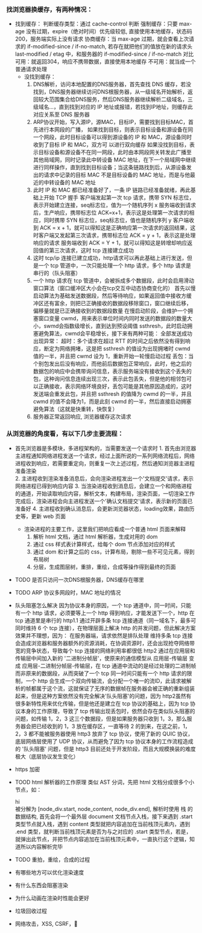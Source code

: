 ### 找浏览器换缓存，有两种情况：
  - 找到缓存：
    	判断缓存类型：通过 cache-control 判断
				强制缓存：只要 max-age 没有过期，expire（绝对时间）优先级较低, 直接使用本地缓存，状态码200，服务端实际上没有请求
				协商缓存：当 max-age 过期，就会查看上次请求的 if-modified-since / if-no-match, 若存在就把他们的值放在新的请求头 
						last-modified / etag 中，和服务器的 if-modified-since / if-no-match 对比
					可用：就返回304，响应不携带数据，直接使用本地缓存
					不可用：就当成一个普通请求处理
	- 没找到缓存：
		1. DNS解析，访问本地配置的DNS服务器，首先查找 DNS 缓存，若没找到，DNS服务器继续访问DNS根服务器，从一级域名开始解析，返回较大范围集合给DNS服务，然后DNS服务器继续解析二级域名，三级域名...，直到找到对应的 IP 地址或报错，若找到IP地址，则缓存此对应关系至 DNS 服务器
		2. ARP协议开始，写入源IP，源MAC，目标IP，需要找到目标MAC，首先进行本网段的广播，
				如果找到目标，则表示目标设备和源设备在同一个网段，此时目标设备可以得到源设备的 IP 和 MAC，源设备同时收到了目标 IP 和 MAC，双方可 以进行双向缓存
				如果没找到目标，表示目标设备和源设备不在同一网段，此时由本网段网关转发此广播至其他局域网，同时记录此中转设备 MAC 地址，在下一个局域网中继续进行同样操作，直到找到目标设备；当这条链路找到后，从源设备发出的请求中记录的目标 MAC 不是目标设备的 MAC 地址，而是与他最近的中转设备的 MAC 地址
		3. 此时 IP 和 MAC 都已经准备好了，一条 IP 链路已经准备就绪，再此基础上开始 TCP 握手
				客户端发起第一次 tcp 请求，携带 SYN 标志位，表示开始建立连接，seq标志位，值为一个随机序列 x
				服务端收到请求后，生产响应，携带标志位 ACK=x+1，表示这是处理第一次请求的相应，同时携带 SYN 标志位，seq标志位，值也是随机序列 y
				客户端收到 ACK = x + 1，就可以得知这是正确响应第一次请求的返回结果，这时客户端又发起第三次请求，携带标志位 ACK = y + 1，表示这是处理响应的请求
				服务端收到 ACK = Y + 1，就可以得知这是转增却响应返回值的第三次请求，这时 tcp 连接建立成功
		4. 这时 tcp/ip 连接已建立成功，http请求可以再此基础上进行发送，但是一个 tcp 管道中，一次只能处理一个 http 请求，多个 http 请求是串行的（队头阻塞）
		5. 一个 http 请求在 tcp 管道中，会被拆成多个数据段，此时会启用滑动窗口算法（窗口缓冲区大小会在tcp交互中动态协商变化的）
				首先以慢启动算法为基础发送数据段，然后等待响应，如果返回值中接收方缓冲区还有富余，则把已正确接收的数据段移除窗口，窗口继续后移，偏移量就是已正确接收到的数据段数量
				在慢启动阶段，会维护一个拥塞窗口变量 cwmd，用来表示单位时间内同时发送的数据段的数量大小，swmd会指数级增长，直到达到预设阈值 ssthresh，此时启动拥塞避免算法，cwmd会平稳增长，接下来有两种可能：
				全部发送成功
				出现异常：
					超时：多个请求在超过 RTT 的时间之后依然没有得到响应，断定为网络拥堵，这是把 ssthresh 的值设为出现拥堵时 cwmd 值的一半，并且把 cwmd 设为 1，重新开始一轮慢启动过程
					丢包：当个别包发出后没有响应，而他前后数据包正常响应，此时，他之后的数据包的响应中会携带询问信息，表示服务端没有接收到这个丢失的包，这种询问信息连续出现三次，表示此包丢失，但是他的相邻包可以正确接收，表示网络环境良好，丢包可能是其他原因造成的，这时发送端会重发此包，并且把 ssthresh 的值降为 cwmd 的一半，并且 cwmd 的值不会降为1，而是此刻 cwmd 的一半，然后直接启动拥塞避免算法（这就是快重转，快恢复）
		6. 服务器正常返回响应, 浏览器缓存这次请求
### 从浏览器的角度看，有以下几步主要流程：
  - 首先浏览器是多模块，多进程架构的，当需要发送一个请求时
		1. 首先由浏览器主进程通知网络进程发送一个请求，经过上面所说的一系列网络流程后，网络进程收到响应，若需要重定向，则重复一次上述过程，然后通知浏览器主进程准备渲染 	
		2. 主进程收到渲染准备消息后，会向渲染进程发出一个'文档提交'请求，表示网络进程已得到响应内容
		3. 当渲染进程收到消息后，会建立一个和网络进程的通道，开始读取响应内容，解析文本，构建布局，渲染页面，一切渲染工作完成后，渲染进程会向主进程发送一个'确认文档提交'请求，表示新的页面已准备好
		4. 主进程收到确认消息后，会更新浏览器状态，loading效果，路由历史等，更新 web 页面

	- 渲染进程的主要工作，这里我们把响应看成一个普通 html 页面来解释
		1. 解析 html 文档，通过 html 解析器，生成对用的 dom
		2. 通过 css 样式表计算样式，给每个 dom 节点添加对应的样式
		3. 通过 dom 和计算之后的 css，计算布局，剔除一些不可见元素，得到布局树
		4. 分层，生成图层树，重排，重绘，合成等操作得到最终的页面




- TODO 是否只访问一次DNS根服务器，DNS缓存在哪里

- TODO ARP 协议多网段时，MAC 地址的情况

- 队头阻塞怎么解决
	因为协议本身的原因，一个 tcp 通道中，同一时间，只能有一个 http 请求，必须要等上一个 http 得到响应，才能发送下一个，http 在 tcp 通道里是串行的
	http1.1 通过开辟多条 tcp 连接通道（同一域名下，最多可同时维持 6 个 tcp 连接），在物理层面上解决 http 的并发问题，但此解决方案效果并不理想，因为：
		在服务器端，请求依然是排队处理
		维持多条 tcp 连接会造成浏览器和服务器额外的资源消耗，在协调资源时，还会出现抢夺网络带宽的竞争状态，导致每个 tcp 连接的网络利用率都很低
	http2 通过在应用层和传输层中间加入新的 '二进制分帧层'，使原来的通信模型从 应用层-传输层 变成 应用层-二进制分帧层-传输层，在 tcp 通道中流动的是经过处理的二进制帧而非原来的数据段，从而突破了一个 tcp 同一时间只能有一个 http 请求的限制，一个 http 会生成一个双向传输流，会分配一个唯一的流ID，此请求被解析的帧都属于这个流，这就保证了无序的数据帧在服务器会被正确的重新组装起来，但是这种方案依然没有完全解决'队头阻塞'的问题，因为
		http2虽然有很多新特性用来优化传输，但是他还是建立在 tcp 协议的基础上，因为 tcp 协议本身的工作原理，导致了 tcp 传输出现丢包时，依然会存在类似队头阻塞的问题，如传输 1，2，3 这三个数据段，但是如果服务器只收到 1，3，那么服务器会把已经收到的 1，3 放在缓存区，一直等待 2 的到来，在这之前，1，2，3 都不能被服务器使用
	http3 放弃了 tcp 协议，使用了新的 QUIC 协议，底层网络层使用了 UDP 协议，从而避免了因为 tcp 协议本身的工作流程造成的 '队头阻塞' 问题，但是
		http3 目前还处于开发阶段，而且大规模换装的难度极大（底层协议发生变化）

- https 加密
	

- TOOD html 解析器的工作原理
	类似 AST 分词，先把 html 文档分成很多个小节点，如：<div>hi</div> 被分解为 [node_div.start, node_content, node_div.end], 解析时使用 栈 的数据结构, 首先会将一个最外层 document 文档节点入栈，接下来遇到 .start 类型节点就入栈，遇到 content 类型就把内容追加在当前栈顶元素内，遇到 .end 类型，就判断当前栈顶元素是否为与之对应的 .start 类型节点，若是，就弹出此节点，并把节点内容追加在当前栈顶元素中，一直执行这个逻辑，知道所以内容解析完毕

- TODO 重拍，重绘，合成的过程

- 有哪些地方可以优化渲染速度

- 有什么东西会阻塞渲染

- 为什么动画在渲染时性能会更好

- 垃圾回收过程
	

- 网络攻击，XSS, CSRF，
